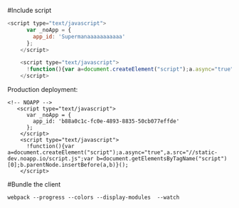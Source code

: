 #Include script


```js
<script type="text/javascript">
      var _noApp = {
        app_id: 'Supermanaaaaaaaaaaa'
      };
    </script>

    <script type="text/javascript">
      !function(){var a=document.createElement("script");a.async="true",a.src="dist/script.js";var b=document.getElementsByTagName("script")[0];b.parentNode.insertBefore(a,b)}();
    </script>
```

Production deployment:
```
<!-- NOAPP -->
   <script type="text/javascript">
      var _noApp = {
        app_id: 'b88a0c1c-fc0e-4893-8835-50cb077effde'
      };
    </script>
    <script type="text/javascript">
      !function(){var a=document.createElement("script");a.async="true",a.src="//static-dev.noapp.io/script.js";var b=document.getElementsByTagName("script")[0];b.parentNode.insertBefore(a,b)}();
    </script>
```

#Bundle the client

`webpack --progress --colors --display-modules  --watch`
